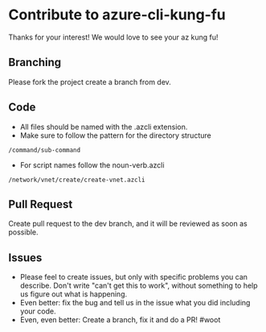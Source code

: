 # Contribute to azure-cli-kung-fu
Thanks for your interest!  We would love to see your az kung fu!

## Branching
Please fork the project create a branch from dev.

## Code
- All files should be named with the .azcli extension.
- Make sure to follow the pattern for the directory structure
```
/command/sub-command
```
- For script names follow the noun-verb.azcli
```
/network/vnet/create/create-vnet.azcli
```

## Pull Request
Create pull request to the dev branch, and it will be reviewed as soon as possible.

## Issues
- Please feel to create issues, but only with specific problems you can describe. Don't write "can't get this to work", without something to help us figure out what is happening.
- Even better: fix the bug and tell us in the issue what you did including your code.
- Even, even better: Create a branch, fix it and do a PR! #woot


